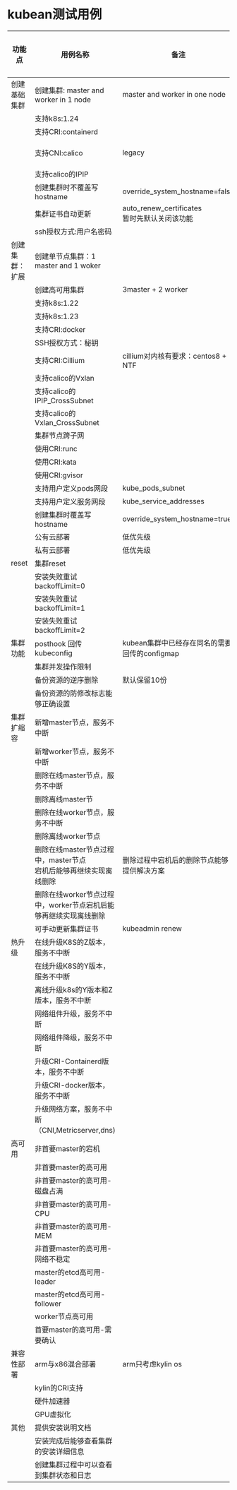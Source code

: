 # kubean测试用例

| 功能点         | 用例名称                                         | 备注                                     | 基线       | 是否完成 | 代码链接 | 详细说明                                                                                          |
| ---------------- |----------------------------------------------|----------------------------------------| ------------ | ---------- | ---------- |-----------------------------------------------------------------------------------------------|
| 创建基础集群   | 创建集群: master and worker in 1 node            | master and worker in one node          | C-001      |          |          | [detail](./testcase_details/create_cluster.md#create-basic-cluster)                           |
|                | 支持k8s:1.24                                   |                                        | C-012      |          |          | [detail](./testcase_details/create_cluster.md#create-basic-cluster)                           |
|                | 支持CRI:containerd                             |                                        | C-013      |          |          | [detail](./testcase_details/create_cluster.md#create-basic-cluster)                           |
|                | 支持CNI:calico                                 | legacy                                 | C-001/N-37 |          |          | [detail](./testcase_details/create_cluster.md#create-basic-cluster)                           |
|                | 支持calico的IPIP                                |                                        |            |          |          | [detail](./testcase_details/create_cluster.md#create-basic-cluster)                           |
|                | 创建集群时不覆盖写hostname                            | override_system_hostname=false         | C-001      |          |          | [detail](./testcase_details/create_cluster.md#create-basic-cluster)                           |
|                | 集群证书自动更新                                     | auto_renew_certificates<br />暂时先默认关闭该功能 | C-015      |          |          | [detail](./testcase_details/create_cluster.md#create-basic-cluster)                           |
|                | ssh授权方式:用户名密码                                |                                        |            |          |          | [detail](./testcase_details/create_cluster.md#create-basic-cluster)                           |
| 创建集群：扩展 | 创建单节点集群：1 master and 1 woker                 |                                        |            |          |          | [detail](./testcase_details/create_cluster.md#create-cluster-with-one-master-and-one-worker)  |
|                | 创建高可用集群                                      | 3master + 2 worker                     | C-012      |          |          |                                                                                               |
|                | 支持k8s:1.22                                   |                                        | C-012      |          |          |                                                                                               |
|                | 支持k8s:1.23                                   |                                        | C-012      |          |          |                                                                                               |
|                | 支持CRI:docker                                 |                                        | C-001      |          |          |                                                                                               |
|                | SSH授权方式：秘钥                                   |                                        |            |          |          |                                                                                               |
|                | 支持CRI:Cillium                                | cillium对内核有要求：centos8 + NTF            | C-001      |          |          |                                                                                               |
|                | 支持calico的Vxlan                               |                                        | C-001      |          |          |                                                                                               |
|                | 支持calico的IPIP_CrossSubnet                    |                                        | C-001      |          |          |                                                                                               |
|                | 支持calico的Vxlan_CrossSubnet                   |                                        | C-001      |          |          |                                                                                               |
|                | 集群节点跨子网                                      |                                        | C-001      |          |          |                                                                                               |
|                | 使用CRI:runc                                   |                                        | C-042      |          |          |                                                                                               |
|                | 使用CRI:kata                                   |                                        | C-042      |          |          |                                                                                               |
|                | 使用CRI:gvisor                                 |                                        | C-042      |          |          |                                                                                               |
|                | 支持用户定义pods网段                                 | kube_pods_subnet                       | C-001      |          |          |                                                                                               |
|                | 支持用户定义服务网段                                   | kube_service_addresses                 | C-001      |          |          |                                                                                               |
|                | 创建集群时覆盖写hostname                             | override_system_hostname=true          | C-001      |          |          | [detail](./testcase_details/create_cluster.md#create-cluster-override-hostname)               |
|                | 公有云部署                                        | 低优先级                                   | C-001      |          |          |                                                                                               |
|                | 私有云部署                                        | 低优先级                                   | C-001      |          |          |                                                                                               |
| reset          | 集群reset                                      |                                        |            |          |          |                                                                                               |
|                | 安装失败重试backoffLimit=0                         |                                        |            |          |          |                                                                                               |
|                | 安装失败重试backoffLimit=1                         |                                        |            |          |          |                                                                                               |
|                | 安装失败重试backoffLimit=2                         |                                        |            |          |          |                                                                                               |
| 集群功能       | posthook 回传kubeconfig                        | kubean集群中已经存在同名的需要回传的configmap   |            |          |          | [detail](./testcase_details/kubean_func.md#posthook-cluster-kubeconfig)                       |
|                | 集群并发操作限制                                     |                                        |            |          |          |                                                                                               |
|                | 备份资源的逆序删除                                    | 默认保留10份                                |            |          |          |                                                                                               |
|                | 备份资源的防修改标志能够正确设置                             |                                        |            |          |          |                                                                                               |
| 集群扩缩容     | 新增master节点，服务不中断                             |                                        | C-004      |          |          |                                                                                               |
|                | 新增worker节点，服务不中断                             |                                        | C-004      |          |          |                                                                                               |
|                | 删除在线master节点，服务不中断                           |                                        | C-004      |          |          |                                                                                               |
|                | 删除离线master节                                  |                                        | C-004      |          |          |                                                                                               |
|                | 删除在线worker节点，服务不中断                           |                                        | C-004      |          |          |                                                                                               |
|                | 删除离线worker节点                                 |                                        | C-004      |          |          |                                                                                               |
|                | 删除在线master节点过程中，master节点<br />宕机后能够再继续实现离线删除 | 删除过程中宕机后的删除节点能够提供解决方案                  | C-004      |          |          |                                                                                               |
|                | 删除在线worker节点过程中，worker节点宕机后能够再继续实现离线删除       |                                        | C-004      |          |          |                                                                                               |
|                | 可手动更新集群证书                                    | kubeadmin renew                        | C-015      |          |          |                                                                                               |
| 热升级         | 在线升级K8S的Z版本，服务不中断                            |                                        | C-003      |          |          |                                                                                               |
|                | 在线升级K8S的Y版本，服务不中断                            |                                        | C-003      |          |          |                                                                                               |
|                | 离线升级k8s的Y版本和Z版本，服务不中断                        |                                        | C-003      |          |          |                                                                                               |
|                | 网络组件升级，服务不中断                                 |                                        | C-003      |          |          |                                                                                               |
|                | 网络组件降级，服务不中断                                 |                                        | C-003      |          |          |                                                                                               |
|                | 升级CRI-Containerd版本，服务不中断                     |                                        | C-003      |          |          |                                                                                               |
|                | 升级CRI-docker版本，服务不中断                         |                                        | C-003      |          |          |                                                                                               |
|                | 升级网络方案，服务不中断（CNI,Metricserver,dns)           |                                        | C-003      |          |          |                                                                                               |
| 高可用         | 非首要master的宕机                                 |                                        | L-019      |          |          |                                                                                               |
|                | 非首要master的高可用                                |                                        | L-019      |          |          |                                                                                               |
|                | 非首要master的高可用-磁盘占满                           |                                        | L-019      |          |          |                                                                                               |
|                | 非首要master的高可用-CPU                            |                                        | L-019      |          |          |                                                                                               |
|                | 非首要master的高可用-MEM                            |                                        | L-019      |          |          |                                                                                               |
|                | 非首要master的高可用-网络不稳定                          |                                        | L-019      |          |          |                                                                                               |
|                | master的etcd高可用-leader                        |                                        | L-019      |          |          |                                                                                               |
|                | master的etcd高可用-follower                      |                                        | L-019      |          |          |                                                                                               |
|                | worker节点高可用                                  |                                        | L-018      |          |          |                                                                                               |
|                | 首要master的高可用-需要确认                            |                                        | L-019      |          |          |                                                                                               |
| 兼容性部署     | arm与x86混合部署                                  | arm只考虑kylin os                         |            |          |          |                                                                                               |
|                | kylin的CRI支持                                  |                                        |            |          |          |                                                                                               |
|                | 硬件加速器                                        |                                        |            |          |          |                                                                                               |
|                | GPU虚拟化                                       |                                        |            |          |          |                                                                                               |
| 其他           | 提供安装说明文档                                     |                                        | C-002      |          |          |                                                                                               |
|                | 安装完成后能够查看集群的安装详细信息                           |                                        | C-002      |          |          |                                                                                               |
|                | 创建集群过程中可以查看到集群状态和日志                          |                                        | C-002      |          |          |                                                                                               |
